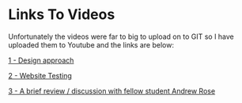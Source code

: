 # Links To Videos 
Unfortunately the videos were far to big to upload on to GIT so I have uploaded them to Youtube and the links are below:

[1 - Design approach](https://youtu.be/qM0DMhy39V4)

[2 - Website Testing](https://youtu.be/qrXkA7N3wOA)

[3 - A brief review / discussion with fellow student Andrew Rose](https://youtu.be/fMeZ6FKETTA)
